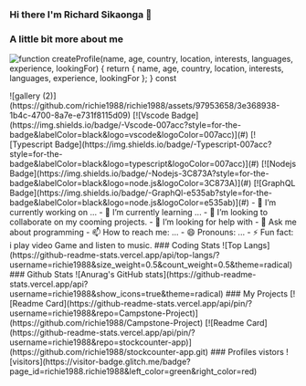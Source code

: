 ### Hi there I'm Richard Sikaonga 👋

### A little bit more about me


![function createProfile(name, age, country, location, interests, languages, experience, lookingFor) { return { name, age, country, location, interests, languages, experience, lookingFor }; } const ](https://github.com/richie1988/richie1988/assets/97953658/56a3e171-b781-46a4-81fb-874d5f1a89da)


<!--->

![gallery (2)](https://github.com/richie1988/richie1988/assets/97953658/3e368938-1b4c-4700-8a7e-e731f8115d09)
 [![Vscode Badge](https://img.shields.io/badge/-Vscode-007acc?style=for-the-badge&labelColor=black&logo=vscode&logoColor=007acc)](#) [![Typescript Badge](https://img.shields.io/badge/-Typescript-007acc?style=for-the-badge&labelColor=black&logo=typescript&logoColor=007acc)](#) [![Nodejs Badge](https://img.shields.io/badge/-Nodejs-3C873A?style=for-the-badge&labelColor=black&logo=node.js&logoColor=3C873A)](#) [![GraphQL Badge](https://img.shields.io/badge/-GraphQl-e535ab?style=for-the-badge&labelColor=black&logo=node.js&logoColor=e535ab)](#)



- 🔭 I’m currently working on ...
- 🌱 I’m currently learning ...
- 👯 I’m looking to collaborate on my cooming projects.
- 🤔 I’m looking for help with 
- 💬 Ask me about programming
- 📫 How to reach me: ...
- 😄 Pronouns: ...
- ⚡ Fun fact: i play video Game and listen to music.

### Coding Stats
![Top Langs](https://github-readme-stats.vercel.app/api/top-langs/?username=richie1988&size_weight=0.5&count_weight=0.5&theme=radical)

### Github Stats

![Anurag's GitHub stats](https://github-readme-stats.vercel.app/api?username=richie1988&show_icons=true&theme=radical)

### My Projects

[![Readme Card](https://github-readme-stats.vercel.app/api/pin/?username=richie1988&repo=Campstone-Project)](https://github.com/richie1988/Campstone-Project)

[![Readme Card](https://github-readme-stats.vercel.app/api/pin/?username=richie1988&repo=stockcounter-app)](https://github.com/richie1988/stockcounter-app.git)


### Profiles vistors

![visitors](https://visitor-badge.glitch.me/badge?page_id=richie1988.richie1988&left_color=green&right_color=red)
